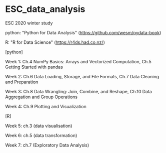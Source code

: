 # ESC_data_analysis
ESC 2020 winter study

python: "Python for Data Analysis" (https://github.com/wesm/pydata-book)

R: "R for Data Science"  (https://r4ds.had.co.nz/)

[python]
        
Week 1: Ch.4 NumPy Basics: Arrays and Vectorized Computation, Ch.5 Getting Started with pandas
        
Week 2: Ch.6 Data Loading, Storage, and File Formats, Ch.7 Data Cleaning and Preparation
        
Week 3: Ch.8 Data Wrangling: Join, Combine, and Reshape, Ch.10 Data Aggregation and Group Operations
        
Week 4: Ch.9 Plotting and Visualization

[R]
        
Week 5: ch.3 (data visualisation)
        
Week 6: ch.5 (data transformation)
        
Week 7: ch.7 (Exploratory Data Analysis)
